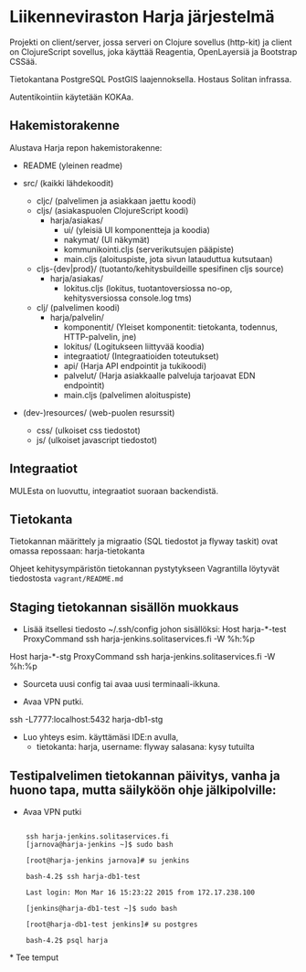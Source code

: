 # Liikenneviraston Harja järjestelmä #

Projekti on client/server, jossa serveri on Clojure sovellus (http-kit) ja
client on ClojureScript sovellus, joka käyttää Reagentia, OpenLayersiä ja Bootstrap CSSää.

Tietokantana PostgreSQL PostGIS laajennoksella. Hostaus Solitan infrassa.

Autentikointiin käytetään KOKAa.

## Hakemistorakenne ##

Alustava 
Harja repon hakemistorakenne:

- README                    (yleinen readme)

- src/                      (kaikki lähdekoodit)
  - cljc/                   (palvelimen ja asiakkaan jaettu koodi)
  - cljs/                   (asiakaspuolen ClojureScript koodi)
    - harja/asiakas/
      - ui/                 (yleisiä UI komponentteja ja koodia)
      - nakymat/            (UI näkymät)
      - kommunikointi.cljs  (serverikutsujen pääpiste)
      - main.cljs           (aloituspiste, jota sivun latauduttua kutsutaan)
  - cljs-{dev|prod}/        (tuotanto/kehitysbuildeille spesifinen cljs source)
      - harja/asiakas/
        - lokitus.cljs      (lokitus, tuotantoversiossa no-op, kehitysversiossa console.log tms)
  - clj/                    (palvelimen koodi)
    - harja/palvelin/
      - komponentit/        (Yleiset komponentit: tietokanta, todennus, HTTP-palvelin, jne)
      - lokitus/            (Logitukseen liittyvää koodia)
      - integraatiot/       (Integraatioiden toteutukset)
      - api/                (Harja API endpointit ja tukikoodi)
      - palvelut/           (Harja asiakkaalle palveluja tarjoavat EDN endpointit)
      - main.cljs           (palvelimen aloituspiste)

- (dev-)resources/          (web-puolen resurssit)
  - css/                    (ulkoiset css tiedostot)
  - js/                     (ulkoiset javascript tiedostot)


## Integraatiot

MULEsta on luovuttu, integraatiot suoraan backendistä.

## Tietokanta

Tietokannan määrittely ja migraatio (SQL tiedostot ja flyway taskit) ovat omassa repossaan: harja-tietokanta 

Ohjeet kehitysympäristön tietokannan pystytykseen Vagrantilla löytyvät tiedostosta `vagrant/README.md`


## Staging tietokannan sisällön muokkaus
* Lisää itsellesi tiedosto ~/.ssh/config johon sisällöksi:
Host harja-*-test
  ProxyCommand ssh harja-jenkins.solitaservices.fi -W %h:%p

Host harja-*-stg
  ProxyCommand ssh harja-jenkins.solitaservices.fi -W %h:%p

* Sourceta uusi config tai avaa uusi terminaali-ikkuna. 

* Avaa VPN putki.

ssh -L7777:localhost:5432 harja-db1-stg
 * Luo yhteys esim. käyttämäsi IDE:n avulla,
    * tietokanta: harja, username: flyway salasana: kysy tutuilta

## Testipalvelimen tietokannan päivitys, vanha ja huono tapa, mutta säilyköön ohje jälkipolville:
 * Avaa VPN putki <br/>
 <code>
    ssh harja-jenkins.solitaservices.fi
    [jarnova@harja-jenkins ~]$ sudo bash <br/>
    [root@harja-jenkins jarnova]# su jenkins <br/>
    bash-4.2$ ssh harja-db1-test <br/>
    Last login: Mon Mar 16 15:23:22 2015 from 172.17.238.100 <br/>
    [jenkins@harja-db1-test ~]$ sudo bash <br/>
    [root@harja-db1-test jenkins]# su postgres <br/>
    bash-4.2$ psql harja <br/>
</code>
 * Tee temput

